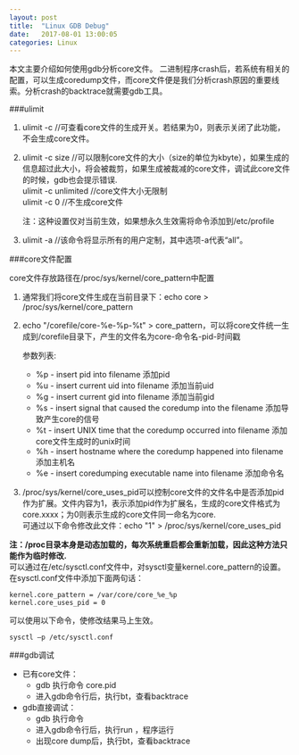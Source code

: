 ```yaml
---
layout: post
title:  "Linux GDB Debug"
date:   2017-08-01 13:00:05
categories: Linux
---
```

本文主要介绍如何使用gdb分析core文件。
二进制程序crash后，若系统有相关的配置，可以生成coredump文件，而core文件便是我们分析crash原因的重要线索。分析crash的backtrace就需要gdb工具。

###ulimit

1. ulimit -c     //可查看core文件的生成开关。若结果为0，则表示关闭了此功能，不会生成core文件。 
2. ulimit -c size   //可以限制core文件的大小（size的单位为kbyte），如果生成的信息超过此大小，将会被裁剪，如果生成被裁减的core文件，调试此core文件的时候，gdb也会提示错误.  
   ulimit -c unlimited   //core文件大小无限制  
   ulimit -c 0           //不生成core文件  

   注：这种设置仅对当前生效，如果想永久生效需将命令添加到/etc/profile
3. ulimit -a    //该命令将显示所有的用户定制，其中选项-a代表“all”。

###core文件配置

core文件存放路径在/proc/sys/kernel/core_pattern中配置

1. 通常我们将core文件生成在当前目录下：echo core > /proc/sys/kernel/core_pattern
2. echo "/corefile/core-%e-%p-%t" > core_pattern，可以将core文件统一生成到/corefile目录下，产生的文件名为core-命令名-pid-时间戳

   参数列表:

   * %p - insert pid into filename 添加pid
   * %u - insert current uid into filename 添加当前uid
   * %g - insert current gid into filename 添加当前gid
   * %s - insert signal that caused the coredump into the filename 添加导致产生core的信号
   * %t - insert UNIX time that the coredump occurred into filename 添加core文件生成时的unix时间
   * %h - insert hostname where the coredump happened into filename 添加主机名
   * %e - insert coredumping executable name into filename 添加命令名
3. /proc/sys/kernel/core_uses_pid可以控制core文件的文件名中是否添加pid作为扩展。文件内容为1，表示添加pid作为扩展名，生成的core文件格式为core.xxxx；为0则表示生成的core文件同一命名为core.   
   可通过以下命令修改此文件：echo "1" > /proc/sys/kernel/core_uses_pid

**注：/proc目录本身是动态加载的，每次系统重启都会重新加载，因此这种方法只能作为临时修改.**  
可以通过在/etc/sysctl.conf文件中，对sysctl变量kernel.core_pattern的设置。在sysctl.conf文件中添加下面两句话：

~~~
kernel.core_pattern = /var/core/core_%e_%p
kernel.core_uses_pid = 0
~~~

可以使用以下命令，使修改结果马上生效。

~~~
sysctl –p /etc/sysctl.conf
~~~

###gdb调试
* 已有core文件：
  * gdb 执行命令 core.pid
  * 进入gdb命令行后，执行bt，查看backtrace
* gdb直接调试：
  * gdb 执行命令   
  * 进入gdb命令行后，执行run ，程序运行
  * 出现core dump后，执行bt，查看backtrace
